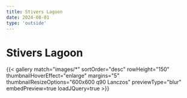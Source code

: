 ```yaml
---
title: Stivers Lagoon
date: 2024-08-01
type: 'outside'
---
```


# Stivers Lagoon

{{< gallery match="images/*" sortOrder="desc" rowHeight="150" thumbnailHoverEffect="enlarge" margins="5" thumbnailResizeOptions="600x600 q90 Lanczos" previewType="blur" embedPreview=true loadJQuery=true >}}
